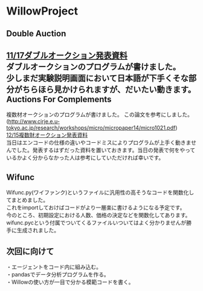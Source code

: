 WillowProject
=======
Double Auction
-------
[11/17ダブルオークション発表資料](https://docs.google.com/viewer?url=https://github.com/yoshimasaogawa/Auction/blob/master/Double%20Auction/DoubleAuction.pdf?raw=true)  
ダブルオークションのプログラムが書けました。  
少しまだ実験説明画面において日本語が下手くそな部分がちらほら見かけられますが、だいたい動きます。  
Auctions For Complements
-------
複数材オークションのプログラムが書けました。
この論文を参考にしました。(http://www.cirje.e.u-tokyo.ac.jp/research/workshops/micro/micropaper14/micro1021.pdf)  
[12/15複数財オークション発表資料](https://docs.google.com/viewer?url=https://github.com/yoshimasaogawa/Auction/blob/master/Auction%20For%20Complements/Auction%20for%20complements.pdf?raw=true)  
当日はエンコードの仕様の違いやコードミスによりプログラムが上手く動きませんでした。発表するはずだった資料を置いておきます。当日の発表で何をやっているかよく分からなかった人は参考にしていただければ幸いです。

Wifunc
-------
Wifunc.py(ワイファンク)というファイルに汎用性の高そうなコードを関数化してまとめました。  
これをimportしておけばコードがより一層楽に書けるようになる予定です。  
今のところ、初期設定における人数、価格の決定などを関数化してあります。  
wifunc.pycという付属でついてくるファイルいついてはよく分かりませんが勝手に生成されました。  

次回に向けて
-------
・エージェントをコード内に組み込む。  
・pandasでデータ分析プログラムを作る。  
・Willowの使い方が一目で分かる模範コードを書く。
